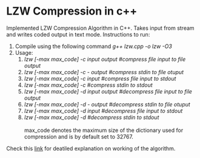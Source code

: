# LZW Compression in c++

Implemented LZW Compression Algorithm in C++. Takes input from stream and writes coded output in text mode.
Instructions to run:
1. Compile using the following command
	*g++ lzw.cpp -o lzw -O3*
2. Usage:
   1. *lzw [-max max_code] -c input output #compress file input to file output*
   2. *lzw [-max max_code] -c - output     #compress stdin to file otuput*
   3. *lzw [-max max_code] -c input        #compress file input to stdout*
   4. *lzw [-max max_code] -c              #compress stdin to stdout*
   5. *lzw [-max max_code] -d input output #decompress file input to file output*
   6. *lzw [-max max_code] -d - output     #decompress stdin to file otuput*
   7. *lzw [-max max_code] -d input        #decompress file input to stdout*
   8. *lzw [-max max_code] -d              #decompress stdin to stdout* <br><br>
max_code denotes the maximum size of the dictionary used for compression and is by default set to 32767.

Check this [link](https://marknelson.us/posts/2011/11/08/lzw-revisited.html) for deatiled explanation on working of the algorithm.
